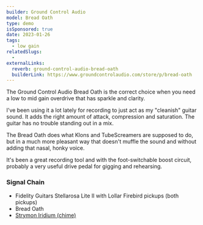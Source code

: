 ```yaml
---
builder: Ground Control Audio
model: Bread Oath
type: demo
isSponsored: true
date: 2023-01-26
tags:
  - low gain
relatedSlugs:
  -
externalLinks:
  reverb: ground-control-audio-bread-oath
  builderLink: https://www.groundcontrolaudio.com/store/p/bread-oath
---
```


The Ground Control Audio Bread Oath is the correct choice when you need a low to mid gain overdrive that has sparkle and clarity.

I've been using it a lot lately for recording to just act as my "cleanish" guitar sound. It adds the right amount of attack, compression and saturation. The guitar has no trouble standing out in a mix.

The Bread Oath does what Klons and TubeScreamers are supposed to do, but in a much more pleasant way that doesn't muffle the sound and without adding that nasal, honky voice.

It's been a great recording tool and with the foot-switchable boost circuit, probably a very useful drive pedal for gigging and rehearsing.

### Signal Chain

- Fidelity Guitars Stellarosa Lite II with Lollar Firebird pickups (both pickups)
- Bread Oath
- [Strymon Iridium (chime)](/demos/strymon-iridium)
